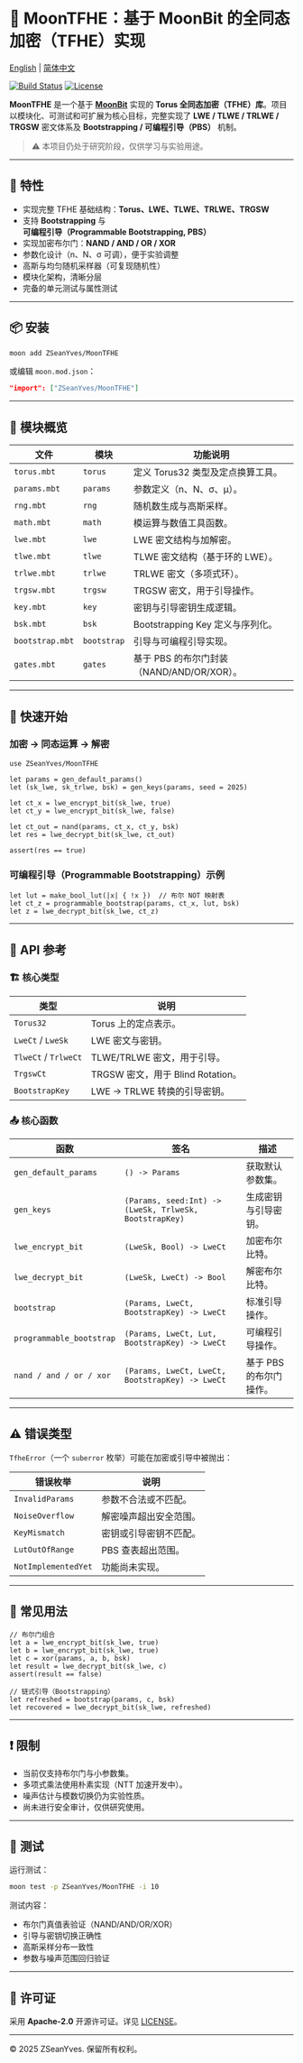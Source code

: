 # 🔐 MoonTFHE：基于 MoonBit 的全同态加密（TFHE）实现

[English](https://github.com/ZSeanYves/MoonTFHE/blob/main/README.md) | [简体中文](https://github.com/ZSeanYves/MoonTFHE/blob/main/README_zh_CN.md)

[![Build Status](https://img.shields.io/github/actions/workflow/status/ZSeanYves/MoonTFHE/moontfhe-ci.yml)](https://github.com/ZSeanYves/MoonTFHE/actions)
[![License](https://img.shields.io/github/license/ZSeanYves/MoonTFHE)](LICENSE)

**MoonTFHE** 是一个基于 [**MoonBit**](https://www.moonbitlang.com/) 实现的 **Torus 全同态加密（TFHE）库**。项目以模块化、可测试和可扩展为核心目标，完整实现了 **LWE / TLWE / TRLWE / TRGSW** 密文体系及 **Bootstrapping / 可编程引导（PBS）** 机制。

> ⚠️ 本项目仍处于研究阶段，仅供学习与实验用途。

---

## 🚀 特性

* 实现完整 TFHE 基础结构：**Torus、LWE、TLWE、TRLWE、TRGSW**
* 支持 **Bootstrapping** 与 **可编程引导（Programmable Bootstrapping, PBS）**
* 实现加密布尔门：**NAND / AND / OR / XOR**
* 参数化设计（n、N、σ 可调），便于实验调整
* 高斯与均匀随机采样器（可复现随机性）
* 模块化架构，清晰分层
* 完备的单元测试与属性测试

---

## 📦 安装

```bash
moon add ZSeanYves/MoonTFHE
```

或编辑 `moon.mod.json`：

```json
"import": ["ZSeanYves/MoonTFHE"]
```

---

## 🧩 模块概览

| 文件              | 模块          | 功能说明                            |
| --------------- | ----------- | ------------------------------- |
| `torus.mbt`     | `torus`     | 定义 Torus32 类型及定点换算工具。           |
| `params.mbt`    | `params`    | 参数定义（n、N、σ、μ）。                  |
| `rng.mbt`       | `rng`       | 随机数生成与高斯采样。                     |
| `math.mbt`      | `math`      | 模运算与数值工具函数。                     |
| `lwe.mbt`       | `lwe`       | LWE 密文结构与加解密。                   |
| `tlwe.mbt`      | `tlwe`      | TLWE 密文结构（基于环的 LWE）。            |
| `trlwe.mbt`     | `trlwe`     | TRLWE 密文（多项式环）。                 |
| `trgsw.mbt`     | `trgsw`     | TRGSW 密文，用于引导操作。                |
| `key.mbt`       | `key`       | 密钥与引导密钥生成逻辑。                    |
| `bsk.mbt`       | `bsk`       | Bootstrapping Key 定义与序列化。       |
| `bootstrap.mbt` | `bootstrap` | 引导与可编程引导实现。                     |
| `gates.mbt`     | `gates`     | 基于 PBS 的布尔门封装（NAND/AND/OR/XOR）。 |

---

## 🚀 快速开始

### 加密 → 同态运算 → 解密

```moonbit
use ZSeanYves/MoonTFHE

let params = gen_default_params()
let (sk_lwe, sk_trlwe, bsk) = gen_keys(params, seed = 2025)

let ct_x = lwe_encrypt_bit(sk_lwe, true)
let ct_y = lwe_encrypt_bit(sk_lwe, false)

let ct_out = nand(params, ct_x, ct_y, bsk)
let res = lwe_decrypt_bit(sk_lwe, ct_out)

assert(res == true)
```

### 可编程引导（Programmable Bootstrapping）示例

```moonbit
let lut = make_bool_lut(|x| { !x })  // 布尔 NOT 映射表
let ct_z = programmable_bootstrap(params, ct_x, lut, bsk)
let z = lwe_decrypt_bit(sk_lwe, ct_z)
```

---

## 🔧 API 参考

### 🏗 核心类型

| 类型                   | 说明                          |
| -------------------- | --------------------------- |
| `Torus32`            | Torus 上的定点表示。               |
| `LweCt` / `LweSk`    | LWE 密文与密钥。                  |
| `TlweCt` / `TrlweCt` | TLWE/TRLWE 密文，用于引导。         |
| `TrgswCt`            | TRGSW 密文，用于 Blind Rotation。 |
| `BootstrapKey`       | LWE → TRLWE 转换的引导密钥。        |

### 📤 核心函数

| 函数                       | 签名                                                     | 描述             |
| ------------------------ | ------------------------------------------------------ | -------------- |
| `gen_default_params`     | `() -> Params`                                         | 获取默认参数集。       |
| `gen_keys`               | `(Params, seed:Int) -> (LweSk, TrlweSk, BootstrapKey)` | 生成密钥与引导密钥。     |
| `lwe_encrypt_bit`        | `(LweSk, Bool) -> LweCt`                               | 加密布尔比特。        |
| `lwe_decrypt_bit`        | `(LweSk, LweCt) -> Bool`                               | 解密布尔比特。        |
| `bootstrap`              | `(Params, LweCt, BootstrapKey) -> LweCt`               | 标准引导操作。        |
| `programmable_bootstrap` | `(Params, LweCt, Lut, BootstrapKey) -> LweCt`          | 可编程引导操作。       |
| `nand / and / or / xor`  | `(Params, LweCt, LweCt, BootstrapKey) -> LweCt`        | 基于 PBS 的布尔门操作。 |

---

## ⚠️ 错误类型

`TfheError`（一个 `suberror` 枚举）可能在加密或引导中被抛出：

| 错误枚举                | 说明          |
| ------------------- | ----------- |
| `InvalidParams`     | 参数不合法或不匹配。  |
| `NoiseOverflow`     | 解密噪声超出安全范围。 |
| `KeyMismatch`       | 密钥或引导密钥不匹配。 |
| `LutOutOfRange`     | PBS 查表超出范围。 |
| `NotImplementedYet` | 功能尚未实现。     |

---

## 🧭 常见用法

```moonbit
// 布尔门组合
let a = lwe_encrypt_bit(sk_lwe, true)
let b = lwe_encrypt_bit(sk_lwe, true)
let c = xor(params, a, b, bsk)
let result = lwe_decrypt_bit(sk_lwe, c)
assert(result == false)

// 链式引导（Bootstrapping）
let refreshed = bootstrap(params, c, bsk)
let recovered = lwe_decrypt_bit(sk_lwe, refreshed)
```

---

## ❗ 限制

* 当前仅支持布尔门与小参数集。
* 多项式乘法使用朴素实现（NTT 加速开发中）。
* 噪声估计与模数切换仍为实验性质。
* 尚未进行安全审计，仅供研究使用。

---

## 🧪 测试

运行测试：

```bash
moon test -p ZSeanYves/MoonTFHE -i 10
```

测试内容：

* 布尔门真值表验证（NAND/AND/OR/XOR）
* 引导与密钥切换正确性
* 高斯采样分布一致性
* 参数与噪声范围回归验证

---

## 📜 许可证

采用 **Apache-2.0** 开源许可证。详见 [LICENSE](LICENSE)。

---

© 2025 ZSeanYves. 保留所有权利。
